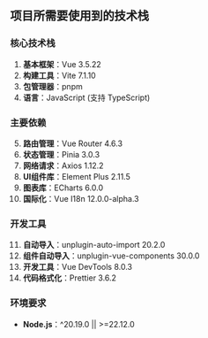 ## 项目所需要使用到的技术栈

### 核心技术栈

1. **基本框架**：Vue 3.5.22
2. **构建工具**：Vite 7.1.10
3. **包管理器**：pnpm
4. **语言**：JavaScript (支持 TypeScript)

### 主要依赖

5. **路由管理**：Vue Router 4.6.3
6. **状态管理**：Pinia 3.0.3
7. **网络请求**：Axios 1.12.2
8. **UI组件库**：Element Plus 2.11.5
9. **图表库**：ECharts 6.0.0
10. **国际化**：Vue I18n 12.0.0-alpha.3

### 开发工具

11. **自动导入**：unplugin-auto-import 20.2.0
12. **组件自动导入**：unplugin-vue-components 30.0.0
13. **开发工具**：Vue DevTools 8.0.3
14. **代码格式化**：Prettier 3.6.2

### 环境要求

- **Node.js**：^20.19.0 || >=22.12.0
